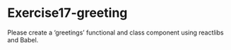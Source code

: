 # Exercise17-greeting
Please create a ‘greetings’ functional and class component using reactlibs and Babel.
